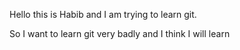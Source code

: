 Hello this is Habib  and I am trying to learn git.


So I want to learn git very badly and I think I will learn 
